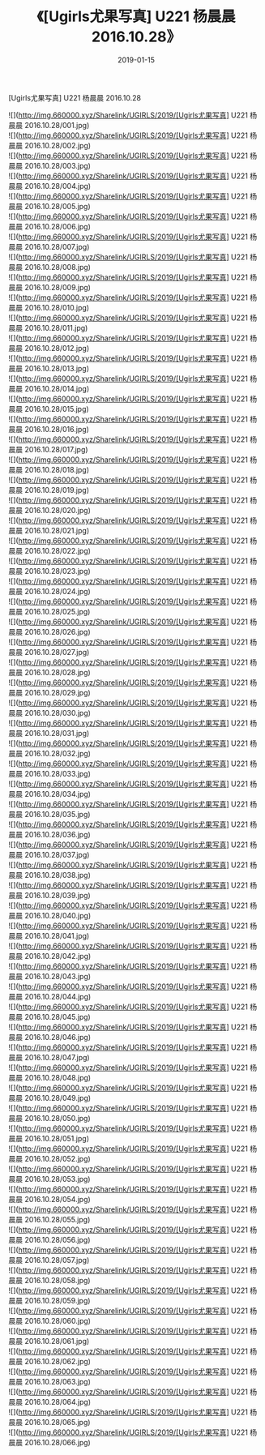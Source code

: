 ﻿---
layout: post
title:  《[Ugirls尤果写真] U221 杨晨晨 2016.10.28》
date:   2019-01-15
img: http://img.660000.xyz/Sharelink/UGIRLS/2019/[Ugirls尤果写真] U221 杨晨晨 2016.10.28/000.jpg
categories: [美女, 清纯, 唯美]
---

[Ugirls尤果写真] U221 杨晨晨 2016.10.28

 ![](http://img.660000.xyz/Sharelink/UGIRLS/2019/[Ugirls尤果写真] U221 杨晨晨 2016.10.28/001.jpg) <br>![](http://img.660000.xyz/Sharelink/UGIRLS/2019/[Ugirls尤果写真] U221 杨晨晨 2016.10.28/002.jpg) <br>![](http://img.660000.xyz/Sharelink/UGIRLS/2019/[Ugirls尤果写真] U221 杨晨晨 2016.10.28/003.jpg) <br>![](http://img.660000.xyz/Sharelink/UGIRLS/2019/[Ugirls尤果写真] U221 杨晨晨 2016.10.28/004.jpg) <br>![](http://img.660000.xyz/Sharelink/UGIRLS/2019/[Ugirls尤果写真] U221 杨晨晨 2016.10.28/005.jpg) <br>![](http://img.660000.xyz/Sharelink/UGIRLS/2019/[Ugirls尤果写真] U221 杨晨晨 2016.10.28/006.jpg) <br>![](http://img.660000.xyz/Sharelink/UGIRLS/2019/[Ugirls尤果写真] U221 杨晨晨 2016.10.28/007.jpg) <br>![](http://img.660000.xyz/Sharelink/UGIRLS/2019/[Ugirls尤果写真] U221 杨晨晨 2016.10.28/008.jpg) <br>![](http://img.660000.xyz/Sharelink/UGIRLS/2019/[Ugirls尤果写真] U221 杨晨晨 2016.10.28/009.jpg) <br>![](http://img.660000.xyz/Sharelink/UGIRLS/2019/[Ugirls尤果写真] U221 杨晨晨 2016.10.28/010.jpg) <br>![](http://img.660000.xyz/Sharelink/UGIRLS/2019/[Ugirls尤果写真] U221 杨晨晨 2016.10.28/011.jpg) <br>![](http://img.660000.xyz/Sharelink/UGIRLS/2019/[Ugirls尤果写真] U221 杨晨晨 2016.10.28/012.jpg) <br>![](http://img.660000.xyz/Sharelink/UGIRLS/2019/[Ugirls尤果写真] U221 杨晨晨 2016.10.28/013.jpg) <br>![](http://img.660000.xyz/Sharelink/UGIRLS/2019/[Ugirls尤果写真] U221 杨晨晨 2016.10.28/014.jpg) <br>![](http://img.660000.xyz/Sharelink/UGIRLS/2019/[Ugirls尤果写真] U221 杨晨晨 2016.10.28/015.jpg) <br>![](http://img.660000.xyz/Sharelink/UGIRLS/2019/[Ugirls尤果写真] U221 杨晨晨 2016.10.28/016.jpg) <br>![](http://img.660000.xyz/Sharelink/UGIRLS/2019/[Ugirls尤果写真] U221 杨晨晨 2016.10.28/017.jpg) <br>![](http://img.660000.xyz/Sharelink/UGIRLS/2019/[Ugirls尤果写真] U221 杨晨晨 2016.10.28/018.jpg) <br>![](http://img.660000.xyz/Sharelink/UGIRLS/2019/[Ugirls尤果写真] U221 杨晨晨 2016.10.28/019.jpg) <br>![](http://img.660000.xyz/Sharelink/UGIRLS/2019/[Ugirls尤果写真] U221 杨晨晨 2016.10.28/020.jpg) <br>![](http://img.660000.xyz/Sharelink/UGIRLS/2019/[Ugirls尤果写真] U221 杨晨晨 2016.10.28/021.jpg) <br>![](http://img.660000.xyz/Sharelink/UGIRLS/2019/[Ugirls尤果写真] U221 杨晨晨 2016.10.28/022.jpg) <br>![](http://img.660000.xyz/Sharelink/UGIRLS/2019/[Ugirls尤果写真] U221 杨晨晨 2016.10.28/023.jpg) <br>![](http://img.660000.xyz/Sharelink/UGIRLS/2019/[Ugirls尤果写真] U221 杨晨晨 2016.10.28/024.jpg) <br>![](http://img.660000.xyz/Sharelink/UGIRLS/2019/[Ugirls尤果写真] U221 杨晨晨 2016.10.28/025.jpg) <br>![](http://img.660000.xyz/Sharelink/UGIRLS/2019/[Ugirls尤果写真] U221 杨晨晨 2016.10.28/026.jpg) <br>![](http://img.660000.xyz/Sharelink/UGIRLS/2019/[Ugirls尤果写真] U221 杨晨晨 2016.10.28/027.jpg) <br>![](http://img.660000.xyz/Sharelink/UGIRLS/2019/[Ugirls尤果写真] U221 杨晨晨 2016.10.28/028.jpg) <br>![](http://img.660000.xyz/Sharelink/UGIRLS/2019/[Ugirls尤果写真] U221 杨晨晨 2016.10.28/029.jpg) <br>![](http://img.660000.xyz/Sharelink/UGIRLS/2019/[Ugirls尤果写真] U221 杨晨晨 2016.10.28/030.jpg) <br>![](http://img.660000.xyz/Sharelink/UGIRLS/2019/[Ugirls尤果写真] U221 杨晨晨 2016.10.28/031.jpg) <br>![](http://img.660000.xyz/Sharelink/UGIRLS/2019/[Ugirls尤果写真] U221 杨晨晨 2016.10.28/032.jpg) <br>![](http://img.660000.xyz/Sharelink/UGIRLS/2019/[Ugirls尤果写真] U221 杨晨晨 2016.10.28/033.jpg) <br>![](http://img.660000.xyz/Sharelink/UGIRLS/2019/[Ugirls尤果写真] U221 杨晨晨 2016.10.28/034.jpg) <br>![](http://img.660000.xyz/Sharelink/UGIRLS/2019/[Ugirls尤果写真] U221 杨晨晨 2016.10.28/035.jpg) <br>![](http://img.660000.xyz/Sharelink/UGIRLS/2019/[Ugirls尤果写真] U221 杨晨晨 2016.10.28/036.jpg) <br>![](http://img.660000.xyz/Sharelink/UGIRLS/2019/[Ugirls尤果写真] U221 杨晨晨 2016.10.28/037.jpg) <br>![](http://img.660000.xyz/Sharelink/UGIRLS/2019/[Ugirls尤果写真] U221 杨晨晨 2016.10.28/038.jpg) <br>![](http://img.660000.xyz/Sharelink/UGIRLS/2019/[Ugirls尤果写真] U221 杨晨晨 2016.10.28/039.jpg) <br>![](http://img.660000.xyz/Sharelink/UGIRLS/2019/[Ugirls尤果写真] U221 杨晨晨 2016.10.28/040.jpg) <br>![](http://img.660000.xyz/Sharelink/UGIRLS/2019/[Ugirls尤果写真] U221 杨晨晨 2016.10.28/041.jpg) <br>![](http://img.660000.xyz/Sharelink/UGIRLS/2019/[Ugirls尤果写真] U221 杨晨晨 2016.10.28/042.jpg) <br>![](http://img.660000.xyz/Sharelink/UGIRLS/2019/[Ugirls尤果写真] U221 杨晨晨 2016.10.28/043.jpg) <br>![](http://img.660000.xyz/Sharelink/UGIRLS/2019/[Ugirls尤果写真] U221 杨晨晨 2016.10.28/044.jpg) <br>![](http://img.660000.xyz/Sharelink/UGIRLS/2019/[Ugirls尤果写真] U221 杨晨晨 2016.10.28/045.jpg) <br>![](http://img.660000.xyz/Sharelink/UGIRLS/2019/[Ugirls尤果写真] U221 杨晨晨 2016.10.28/046.jpg) <br>![](http://img.660000.xyz/Sharelink/UGIRLS/2019/[Ugirls尤果写真] U221 杨晨晨 2016.10.28/047.jpg) <br>![](http://img.660000.xyz/Sharelink/UGIRLS/2019/[Ugirls尤果写真] U221 杨晨晨 2016.10.28/048.jpg) <br>![](http://img.660000.xyz/Sharelink/UGIRLS/2019/[Ugirls尤果写真] U221 杨晨晨 2016.10.28/049.jpg) <br>![](http://img.660000.xyz/Sharelink/UGIRLS/2019/[Ugirls尤果写真] U221 杨晨晨 2016.10.28/050.jpg) <br>![](http://img.660000.xyz/Sharelink/UGIRLS/2019/[Ugirls尤果写真] U221 杨晨晨 2016.10.28/051.jpg) <br>![](http://img.660000.xyz/Sharelink/UGIRLS/2019/[Ugirls尤果写真] U221 杨晨晨 2016.10.28/052.jpg) <br>![](http://img.660000.xyz/Sharelink/UGIRLS/2019/[Ugirls尤果写真] U221 杨晨晨 2016.10.28/053.jpg) <br>![](http://img.660000.xyz/Sharelink/UGIRLS/2019/[Ugirls尤果写真] U221 杨晨晨 2016.10.28/054.jpg) <br>![](http://img.660000.xyz/Sharelink/UGIRLS/2019/[Ugirls尤果写真] U221 杨晨晨 2016.10.28/055.jpg) <br>![](http://img.660000.xyz/Sharelink/UGIRLS/2019/[Ugirls尤果写真] U221 杨晨晨 2016.10.28/056.jpg) <br>![](http://img.660000.xyz/Sharelink/UGIRLS/2019/[Ugirls尤果写真] U221 杨晨晨 2016.10.28/057.jpg) <br>![](http://img.660000.xyz/Sharelink/UGIRLS/2019/[Ugirls尤果写真] U221 杨晨晨 2016.10.28/058.jpg) <br>![](http://img.660000.xyz/Sharelink/UGIRLS/2019/[Ugirls尤果写真] U221 杨晨晨 2016.10.28/059.jpg) <br>![](http://img.660000.xyz/Sharelink/UGIRLS/2019/[Ugirls尤果写真] U221 杨晨晨 2016.10.28/060.jpg) <br>![](http://img.660000.xyz/Sharelink/UGIRLS/2019/[Ugirls尤果写真] U221 杨晨晨 2016.10.28/061.jpg) <br>![](http://img.660000.xyz/Sharelink/UGIRLS/2019/[Ugirls尤果写真] U221 杨晨晨 2016.10.28/062.jpg) <br>![](http://img.660000.xyz/Sharelink/UGIRLS/2019/[Ugirls尤果写真] U221 杨晨晨 2016.10.28/063.jpg) <br>![](http://img.660000.xyz/Sharelink/UGIRLS/2019/[Ugirls尤果写真] U221 杨晨晨 2016.10.28/064.jpg) <br>![](http://img.660000.xyz/Sharelink/UGIRLS/2019/[Ugirls尤果写真] U221 杨晨晨 2016.10.28/065.jpg) <br>![](http://img.660000.xyz/Sharelink/UGIRLS/2019/[Ugirls尤果写真] U221 杨晨晨 2016.10.28/066.jpg) <br>